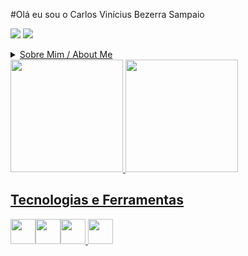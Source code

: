 
#Olá eu sou o Carlos Vinícius Bezerra Sampaio 

<a href="https://www.linkedin.com/in/carlos-vinícius-bezerra-sampaio-b6a302254/" target="_blank"><img src="https://img.shields.io/badge/-LinkedIn-%230077B5?style=for-the-badge&logo=linkedin&logoColor=white" target="_blank"></a>  <a href = "mailto:carlosviniciussampaio@hotmail.com"><img src="https://img.shields.io/badge/Gmail-D14836?style=for-the-badge&logo=gmail&logoColor=white" target="_blank" >
 
<details>
          
<summary>Sobre Mim / About Me</summary>

## **Português**

Eu sou o Carlos Vinícius Bezerra Sampaio. Sou desenvolvedor Front-end. Me formei no curso de direito, porém nunca me vi
trabalhando como advogado, sempre quis fazer o curso de engenharia da computação ou algo que tivesse relação com computadores, na época que cursei direito não havia 
faculdade de engenharia da computação na minha região.

O que me fez buscar a programação foi não apenas a demanda do mercado, mas também o gosto pelo computador, mexer no computador sempre foi divertido pra mim, conteudos 
relacionados a computadores instigam a minha curiosidade, e acredito que eu tenha uma certa facilidade em aprender temas relacionados. Com isso me inscrevi na Alura (
A maior escola de tecnologia do Brasil), fiz vários cursos por lá e também alguns cursos extras na internet. 

Estudo programação há alguns meses, no momento sou desenvolvedor front-end, e tenho o intuito de me tornar um DEV full-stack no futuro, já sei bastante sobre o front. Tenho familiaridade com HTML, CSS, JavaScript, React. Meus proximos passos são avançar com o back-end,
Angular e outros.

Atualmente sou Desenvolvedor Front-End

## **English**
Hello, I'm Carlos Vinícius Bezerra Sampaio, I'm a Front-end developer and intending to enter the programming job market. I'm a law graduate, but I've never seen myself
working as a lawyer, I always wanted to take a course in computer engineering or something related to computers, at the time I studied law there was no
college of computer engineering in my area.

What made me look for programming was not only the market demand, but also the taste for the computer, playing with the computer has always been fun for me, content
related to computers instigate my curiosity, and I believe that I have a certain ease in learning related topics. With that in mind I signed up for Alura (
The biggest technology school in Brazil), I took several courses there and also some extra courses on the internet.

I've been studying programming for a few months, at the moment I'm a front-end developer , with the intention of becoming a full-stack DEV, I already know a lot about the front-end, but at the moment
I haven't delved into the backend yet. I have some familiarity with HTML, CSS, JavaScript, React. My next steps are to start with the backend,
Angular and others.

I am currently a Front-End Developer

</details>          
          
<div>
<a href="https://github.com/Carl-Vini">
<img height="180em" src="https://github-readme-stats.vercel.app/api/top-langs/?username=Carl-Vini&layout=compact&langs_count=7&theme=dracula"/>
<img height="180em" src="https://github-readme-stats.vercel.app/api?username=Carl-Vini&show_icons=true&theme=dracula&include_all_commits=true&count_private=true"/>
</div>

          

<!---
Carl-Vini/Carl-Vini is a ✨ special ✨ repository because its `README.md` (this file) appears on your GitHub profile.
You can click the Preview link to take a look at your changes.
--->

## Tecnologias e  Ferramentas 


<img src="https://cdn.jsdelivr.net/gh/devicons/devicon/icons/css3/css3-plain-wordmark.svg" width="40" heigth="40"/><img src="https://cdn.jsdelivr.net/gh/devicons/devicon/icons/html5/html5-plain-wordmark.svg" width="40" heigth="40"/><img src="https://cdn.jsdelivr.net/gh/devicons/devicon/icons/javascript/javascript-original.svg" width="40" heigth="40"/> <img src="https://cdn.jsdelivr.net/gh/devicons/devicon/icons/react/react-original-wordmark.svg" width="40" heigth="40"/>
          
          
                   

